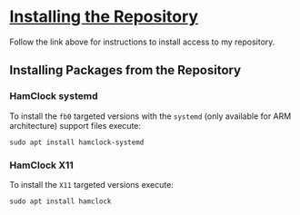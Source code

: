 # [Installing the Repository](https://pa28.github.io/Repository)

Follow the link above for instructions to install access to my repository.

## Installing Packages from the Repository

### HamClock systemd

To install the `fb0` targeted versions with the `systemd` (only available for ARM architecture) support files execute:

`sudo apt install hamclock-systemd`

### HamClock X11

To install the `X11` targeted versions execute:

`sudo apt install hamclock`
